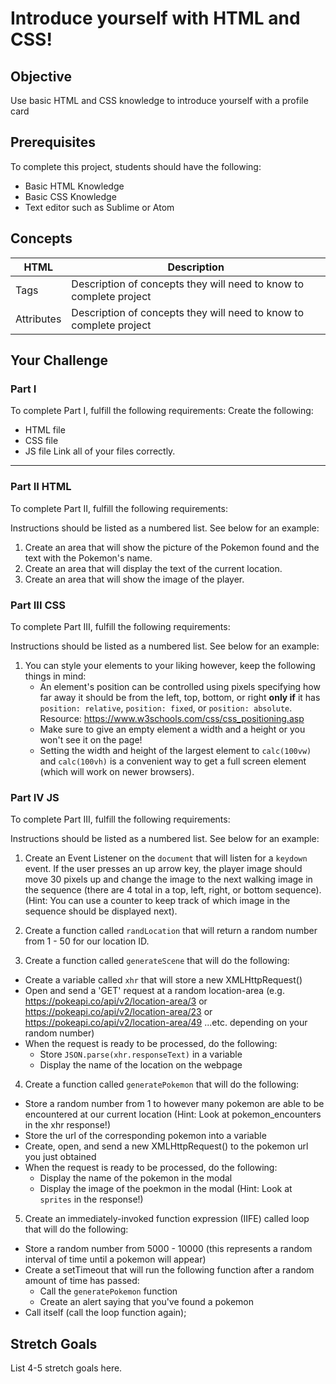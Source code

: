 # Introduce yourself with HTML and CSS!


## Objective

Use basic HTML and CSS knowledge to introduce yourself with a profile card

## Prerequisites

To complete this project, students should have the following:
* Basic HTML Knowledge
* Basic CSS Knowledge
* Text editor such as Sublime or Atom

## Concepts

HTML | Description
---| -----------
Tags | Description of concepts they will need to know to complete project
Attributes | Description of concepts they will need to know to complete project

## Your Challenge

### Part I

To complete Part I, fulfill the following requirements:
Create the following:
* HTML file
* CSS file
* JS file
Link all of your files correctly.

---

### Part II HTML

To complete Part II, fulfill the following requirements:

Instructions should be listed as a numbered list. See below for an example:

1. Create an area that will show the picture of the Pokemon found and the text with the Pokemon's name.
2. Create an area that will display the text of the current location.
3. Create an area that will show the image of the player.

### Part III CSS

To complete Part III, fulfill the following requirements:

Instructions should be listed as a numbered list. See below for an example:

1. You can style your elements to your liking however, keep the following things in mind:
   * An element's position can be controlled using pixels specifying how far away it should be from the left, top, bottom, or right **only if** it has ```position: relative```, ```position: fixed```, or ```position: absolute```. Resource: https://www.w3schools.com/css/css_positioning.asp
   * Make sure to give an empty element a width and a height or you won't see it on the page!
   * Setting the width and height of the largest element to ```calc(100vw)``` and ```calc(100vh)``` is a convenient way to get a full screen element (which will work on newer browsers).

### Part IV JS

To complete Part III, fulfill the following requirements:

Instructions should be listed as a numbered list. See below for an example:

1. Create an Event Listener on the ```document``` that will listen for a ```keydown``` event. If the user presses an up arrow key, the player image should move 30 pixels up and change the image to the next walking image in the sequence (there are 4 total in a top, left, right, or bottom sequence). (Hint: You can use a counter to keep track of which image in the sequence should be displayed next).

2. Create a function called ```randLocation``` that will return a random number from 1 - 50 for our location ID.
3. Create a function called ```generateScene``` that will do the following:
  * Create a variable called ```xhr``` that will store a new XMLHttpRequest()
  * Open and send a 'GET' request at a random location-area (e.g. https://pokeapi.co/api/v2/location-area/3 or https://pokeapi.co/api/v2/location-area/23 or https://pokeapi.co/api/v2/location-area/49 ...etc. depending on your random number)
  * When the request is ready to be processed, do the following:
    * Store ```JSON.parse(xhr.responseText)``` in a variable
    * Display the name of the location on the webpage

4. Create a function called ```generatePokemon``` that will do the following:
  * Store a random number from 1 to however many pokemon are able to be encountered at our current location (Hint: Look at pokemon_encounters in the xhr response!)
  * Store the url of the corresponding pokemon into a variable
  * Create, open, and send a new XMLHttpRequest() to the pokemon url you just obtained
  * When the request is ready to be processed, do the following:
    * Display the name of the pokemon in the modal
    * Display the image of the poekmon in the modal (Hint: Look at ```sprites``` in the response!)

5. Create an immediately-invoked function expression (IIFE) called loop that will do the following:
  * Store a random number from 5000 - 10000 (this represents a random interval of time until a pokemon will appear)
  * Create a setTimeout that will run the following function after a random amount of time has passed:
    * Call the ```generatePokemon``` function
    * Create an alert saying that you've found a pokemon
  * Call itself (call the loop function again);

## Stretch Goals

List 4-5 stretch goals here.
